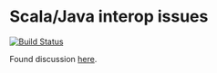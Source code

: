 # Scala/Java interop issues

[![Build Status](https://travis-ci.org/FranklinChen/scala-java-interop.png)](https://travis-ci.org/FranklinChen/scala-java-interop)

Found discussion [here](http://stackoverflow.com/questions/23605898/why-does-scalac-take-the-java-vararg-method-instead-of-the-single-argument).
